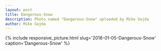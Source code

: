 ```yaml
---
layout: post
title: Dangerous-Snow
description: Photo named "Dangerous-Snow" uploaded by Mike Gajda
author: Mike Gajda
---
```


{% include responsive_picture.html slug='2018-01-05-Dangerous-Snow' caption='Dangerous-Snow' %}